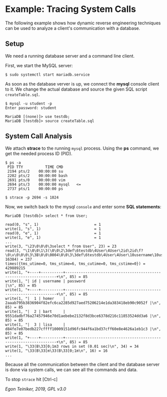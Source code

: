 # Example: Tracing System Calls

The following example shows how dynamic reverse engineering techniques can be 
used to analyze a client's communication with a database.

## Setup

We need a running database server and a command line client.

First, we start the MySQL server:
```
$ sudo systemctl start mariadb.service
```

As soon as the database verver is up, we connect the **mysql** console client to it.
We change the actual database and source the given SQL script `createTable.sql`.
```
$ mysql -u student -p
Enter password: student

MariaDB [(none)]> use testdb;
MariaDB [testdb]> source createTable.sql
```

## System Call Analysis

We attach **strace** to the running `mysql` process.
Using the **ps** command, we get the needed process ID (PID).
```
$ ps -a
 PID TTY          TIME CMD
 2194 pts/2    00:00:00 su
 2202 pts/2    00:00:00 bash
 2691 pts/0    00:00:00 vim
 2694 pts/3    00:00:00 mysql   <=
 2737 pts/1    00:00:00 ps

$ strace -p 2694 -s 1024
```

Now, we switch back to the mysql `console` and enter some **SQL statements**:
```
MariaDB [testdb]> select * from User;

read(0, "s", 1)                         = 1
write(1, "s", 1)                        = 1
read(0, "e", 1)                         = 1
write(1, "e", 1)                        = 1
...
write(3, "\23\0\0\0\3select * from User", 23) = 23
read(3, "\1\0\0\1\3(\0\0\2\3def\6testdb\4User\4User\2id\2id\f?\0\v\0\0\0\3\3B\0\0\0004\0\0\3\3def\6testdb\4User\4User\10username\10username\f!\0\300\0\0\0\375\1\20\0\0\0004\0\0\4\3def\6testdb\4User\4User\10password\10password\f!\0\0\3\0\0\375\1\20\0\0\0\5\0\0\5\376\0\0\"\0\20\0\0\6\0011\5homer\7*******\17\0\0\7\0012\4bart\7*******\17\0\0\10\0013\4lisa\7*******\5\0\0\t\376\0\0\"\0", 16384) = 237
times({tms_utime=0, tms_stime=6, tms_cutime=0, tms_cstime=0}) = 429889215
write(1, "+----+----------+------------------------------------------------------------------+\n", 85) = 85
write(1, "| id | username | password                                                         |\n", 85) = 85
write(1, "+----+----------+------------------------------------------------------------------+\n", 85) = 85
write(1, "|  1 | homer    | 2aaab795b3836904f82efc6ca2285d927aed75206214e1da383418eb90c9052f |\n", 85) = 85
write(1, "|  2 | bart     | 9551dadbf76a27457946e70d1aebebe2132f8d3bce6378d216c11853524dd3a6 |\n", 85) = 85
write(1, "|  3 | lisa     | d84fe7e07bedb227cffff10009151d96fc944f6a1bd37cff60e8e4626a1eb1c3 |\n", 85) = 85
write(1, "+----+----------+------------------------------------------------------------------+\n", 85) = 85
write(1, "\33(B\33[0;1m3 rows in set (0.01 sec)\n", 34) = 34
write(1, "\33(B\33[m\33(B\33[0;1m\n", 16) = 16
...
```

Because all the communication between the client and the database server is done via system calls,
we can see all the commands and data.

To stop `strace` hit [Ctrl-c]


*Egon Teiniker, 2019, GPL v3.0*
